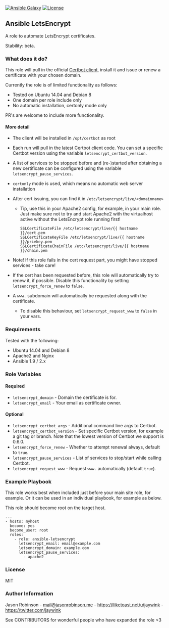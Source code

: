 [![Ansible Galaxy](https://img.shields.io/badge/ansible--galaxy-letsencrypt-blue.svg?style=flat-square)](https://galaxy.ansible.com/jaywink/letsencrypt)
[![License](https://img.shields.io/badge/license-MIT-brightgreen.svg?style=flat-square)](https://tldrlegal.com/license/mit-license)

## Ansible LetsEncrypt

A role to automate LetsEncrypt certificates.

Stability: beta.

### What does it do?

This role will pull in the official [Certbot client](https://github.com/certbot/certbot), install it and issue or renew a certificate with your chosen domain.

Currently the role is of limited functionality as follows:
* Tested on Ubuntu 14.04 and Debian 8
* One domain per role include only
* No automatic installation, certonly mode only

PR's are welcome to include more functionality.

#### More detail

* The client will be installed in `/opt/certbot` as root
* Each run will pull in the latest Certbot client code. You can set a specific Certbot version using the variable `letsencrypt_certbot_version`.
* A list of services to be stopped before and (re-)started after obtaining a new certificate can be configured using the variable `letsencrypt_pause_services`.
* `certonly` mode is used, which means no automatic web server installation
* After cert issuing, you can find it in `/etc/letsencrypt/live/<domainname>`
   * Tip, use this in your Apache2 config, for example, in your main role. Just make sure not to try and start Apache2 with the virtualhost active without the LetsEncrypt role running first!

       ```
       SSLCertificateFile /etc/letsencrypt/live/{{ hostname }}/cert.pem
       SSLCertificateKeyFile /etc/letsencrypt/live/{{ hostname }}/privkey.pem
       SSLCertificateChainFile /etc/letsencrypt/live/{{ hostname }}/chain.pem
       ```

* Note! If this role fails in the cert request part, you might have stopped services - take care!
* If the cert has been requested before, this role will automatically try to renew it, if possible. Disable this functionality by setting `letsencrypt_force_renew` to `false`.
* A `www.` subdomain will automatically be requested along with the certificate.
    * To disable this behaviour, set `letsencrypt_request_www` to `false` in your vars.

### Requirements

Tested with the following:

* Ubuntu 14.04 and Debian 8
* Apache2 and Nginx
* Ansible 1.9 / 2.x

### Role Variables

#### Required

* `letsencrypt_domain` - Domain the certificate is for.
* `letsencrypt_email` - Your email as certificate owner.

#### Optional

* `letsencrypt_certbot_args` - Additional command line args to Certbot.
* `letsencrypt_certbot_version` - Set specific Certbot version, for example a git tag or branch. Note that the lowest version of Certbot we support is 0.6.0.
* `letsencrypt_force_renew` - Whether to attempt renewal always, default to `true`.
* `letsencrypt_pause_services` - List of services to stop/start while calling Certbot.
* `letsencrypt_request_www` - Request `www.` automatically (default `true`).

### Example Playbook

This role works best when included just before your main site role, for example. Or it can be used in an individual playbook, for example as below.

This role should become root on the target host.

    ---
    - hosts: myhost
      become: yes
      become_user: root
      roles:
        - role: ansible-letsencrypt
          letsencrypt_email: email@example.com
          letsencrypt_domain: example.com
          letsencrypt_pause_services:
            - apache2

### License

MIT

### Author Information

Jason Robinson - mail@jasonrobinson.me - https://iliketoast.net/u/jaywink - https://twitter.com/jaywink

See CONTRIBUTORS for wonderful people who have expanded the role <3
